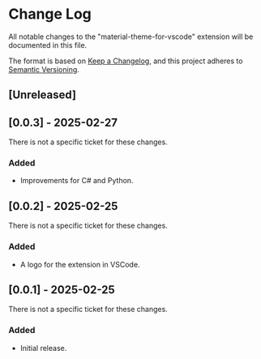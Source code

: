 # Change Log

All notable changes to the "material-theme-for-vscode" extension will be documented in this file.

The format is based on [Keep a Changelog](https://keepachangelog.com/en/1.0.0/),
and this project adheres to [Semantic Versioning](https://semver.org/spec/v2.0.0.html).

## [Unreleased]

## [0.0.3] - 2025-02-27

There is not a specific ticket for these changes.

### Added

- Improvements for C# and Python.

## [0.0.2] - 2025-02-25

There is not a specific ticket for these changes.

### Added

- A logo for the extension in VSCode.

## [0.0.1] - 2025-02-25

There is not a specific ticket for these changes.

### Added

- Initial release.
